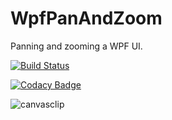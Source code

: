 # WpfPanAndZoom

Panning and zooming a WPF UI.

[![Build Status](https://seilers.visualstudio.com/WpfPanAndZoom/_apis/build/status/SEilers.WpfPanAndZoom?branchName=master)](https://seilers.visualstudio.com/WpfPanAndZoom/_build/latest?definitionId=4?branchName=master)

[![Codacy Badge](https://api.codacy.com/project/badge/Grade/6f565e0a210d4dbab8363c8ea8d0ac11)](https://www.codacy.com/app/SEilers/WpfPanAndZoom?utm_source=github.com&amp;utm_medium=referral&amp;utm_content=SEilers/WpfPanAndZoom&amp;utm_campaign=Badge_Grade)

![canvasclip](https://user-images.githubusercontent.com/5823001/50810436-ecccf800-1309-11e9-9dc9-7f07fdfe29e2.gif)
